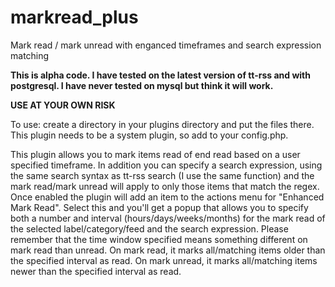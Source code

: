 markread_plus
=============

Mark read / mark unread  with enganced timeframes and search expression matching

**This is alpha code.  I have tested on the latest version of tt-rss and with postgresql.  I have never tested on mysql but think it will work.**

**__USE AT YOUR OWN RISK__**

To use: create a directory in your plugins directory and put the files
there.  This plugin needs to be a system plugin, so add to
your config.php.

This plugin allows you to mark items read of end read based on a user specified timeframe.  In addition you can specify a search expression,
using the same search syntax as tt-rss search (I use the same function) and the mark read/mark unread will apply to only those items that match the regex.  
Once enabled the plugin will add an item to the actions menu for "Enhanced Mark Read".  Select this and you'll get a popup
that allows you to specify both a number and interval (hours/days/weeks/months) for the mark read of the selected label/category/feed and the search expression.  Please remember that the time window specified means something different on mark read than unread.  On mark read, it marks all/matching 
items older than the specified interval as read.  On mark unread, it marks all/matching items newer than the specified interval as read.
